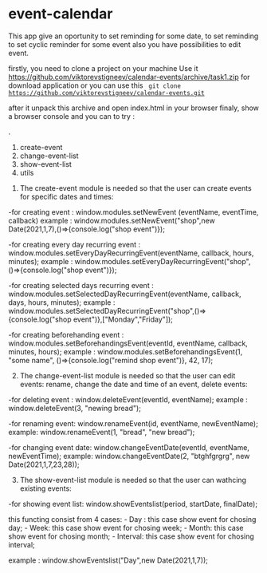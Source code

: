 # event-calendar

This app give an oportunity to set reminding for some date,
to set reminding to set cyclic reminder for some event
also you have possibilities to edit event.

firstly, you need to clone a project on your machine
Use it https://github.com/viktorevstigneev/calendar-events/archive/task1.zip for download application
or you can use this <code> git clone https://github.com/viktorevstigneev/calendar-events.git </code>

after it unpack this archive and open <file> index.html </file> in your browser
finaly, show a browser console and you can to try  :

.
1. create-event
2. change-event-list
3. show-event-list
4. utils

1) The create-event module is needed so that the user can create events for specific dates and times:

  -for creating event : window.modules.setNewEvent (eventName, eventTime, callback)
  example : window.modules.setNewEvent("shop",new Date(2021,1,7),()=>{console.log("shop event")});

  -for creating every day recurring event : window.modules.setEveryDayRecurringEvent(eventName, callback, hours, minutes);
  example : window.modules.setEveryDayRecurringEvent("shop",()=>{console.log("shop event")});

  -for creating selected days recurring event : window.modules.setSelectedDayRecurringEvent(eventName, callback, days, hours, minutes);
  example : window.modules.setSelectedDayRecurringEvent("shop",()=>{console.log("shop event")},["Monday","Friday"]);

  -for creating beforehanding event : window.modules.setBeforehandingsEvent(eventId, eventName, callback, minutes, hours);
  example : window.modules.setBeforehandingsEvent(1, "some name", ()=>{console.log("remind shop event")}, 42, 17);

2) The change-event-list module is needed so that the user can edit events: rename, change the date and time of an event, delete events:

  -for deleting event : window.deleteEvent(eventId, eventName);
  example : window.deleteEvent(3, "newing bread");

  -for renaming event: window.renameEvent(id, eventName, newEventName);
  example: window.renameEvent(1, "bread", "new bread");

  -for changing event date: window.changeEventDate(eventId, eventName, newEventTime);
  example: window.changeEventDate(2, "btghfgrgrg", new Date(2021,1,7,23,28));

3)  The show-event-list module is needed so that the user can wathcing existing events:

  -for showing event list: window.showEventslist(period, startDate, finalDate);

  this functing consist from 4 cases:
    - Day : this case show event for chosing day;
    - Week: this case show event for chosing week;
    - Month: this case show event for chosing month;
    - Interval: this case show event for chosing interval;

  example : window.showEventslist("Day",new Date(2021,1,7));

    
  